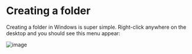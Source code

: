 # Creating a folder

Creating a folder in Windows is super simple. Right-click anywhere on the desktop and you should see this menu appear:

![image](https://github.com/JTCyberTech/Cybersecurity-Home-Labs/assets/46698661/4bbb3886-d5a9-47f6-ae6c-0c65aaa5d705)
